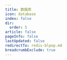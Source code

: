 ```yaml
---
title: 数据库
icon: database
index: false
dir:
  order: 5
article: false
pageInfo: false
lastUpdated: false
redirectTo: redis-blpop.md
breadcrumbExclude: true
---
```

